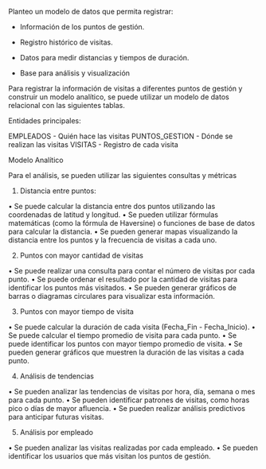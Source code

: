 Planteo un modelo de datos que permita registrar:

- Información de los puntos de gestión.

- Registro histórico de visitas.

- Datos para medir distancias y tiempos de duración.

- Base para análisis y visualización

Para registrar la información de visitas a diferentes puntos de gestión y construir un modelo analítico, se puede utilizar un modelo de datos relacional con las siguientes tablas.

Entidades principales:

EMPLEADOS - Quién hace las visitas
PUNTOS_GESTION - Dónde se realizan las visitas
VISITAS - Registro de cada visita

Modelo Analítico

Para el análisis, se pueden utilizar las siguientes consultas y métricas

1. Distancia entre puntos:

• Se puede calcular la distancia entre dos puntos utilizando las coordenadas de latitud y longitud.
• Se pueden utilizar fórmulas matemáticas (como la fórmula de Haversine) o funciones de base de datos para calcular la distancia.
• Se pueden generar mapas visualizando la distancia entre los puntos y la frecuencia de visitas a cada uno.

2. Puntos con mayor cantidad de visitas

• Se puede realizar una consulta para contar el número de visitas por cada punto.
• Se puede ordenar el resultado por la cantidad de visitas para identificar los puntos más visitados.
• Se pueden generar gráficos de barras o diagramas circulares para visualizar esta información.

3. Puntos con mayor tiempo de visita

• Se puede calcular la duración de cada visita (Fecha_Fin - Fecha_Inicio).
• Se puede calcular el tiempo promedio de visita para cada punto.
• Se puede identificar los puntos con mayor tiempo promedio de visita.
• Se pueden generar gráficos que muestren la duración de las visitas a cada punto.

4. Análisis de tendencias

• Se pueden analizar las tendencias de visitas por hora, día, semana o mes para cada punto.
• Se pueden identificar patrones de visitas, como horas pico o días de mayor afluencia.
• Se pueden realizar análisis predictivos para anticipar futuras visitas.

5. Análisis por empleado

• Se pueden analizar las visitas realizadas por cada empleado.
• Se pueden identificar los usuarios que más visitan los puntos de gestión.

